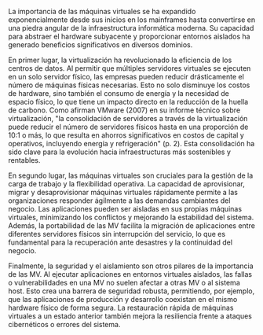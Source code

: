 La importancia de las máquinas virtuales se ha expandido exponencialmente desde sus inicios en los mainframes hasta convertirse en una piedra angular de la infraestructura informática moderna. Su capacidad para abstraer el hardware subyacente y proporcionar entornos aislados ha generado beneficios significativos en diversos dominios.

En primer lugar, la virtualización ha revolucionado la eficiencia de los centros de datos. Al permitir que múltiples servidores virtuales se ejecuten en un solo servidor físico, las empresas pueden reducir drásticamente el número de máquinas físicas necesarias. Esto no solo disminuye los costos de hardware, sino también el consumo de energía y la necesidad de espacio físico, lo que tiene un impacto directo en la reducción de la huella de carbono. Como afirman VMware (2007) en su informe técnico sobre virtualización, "la consolidación de servidores a través de la virtualización puede reducir el número de servidores físicos hasta en una proporción de 10:1 o más, lo que resulta en ahorros significativos en costos de capital y operativos, incluyendo energía y refrigeración" (p. 2). Esta consolidación ha sido clave para la evolución hacia infraestructuras más sostenibles y rentables.

En segundo lugar, las máquinas virtuales son cruciales para la gestión de la carga de trabajo y la flexibilidad operativa. La capacidad de aprovisionar, migrar y desaprovisionar máquinas virtuales rápidamente permite a las organizaciones responder ágilmente a las demandas cambiantes del negocio. Las aplicaciones pueden ser aisladas en sus propias máquinas virtuales, minimizando los conflictos y mejorando la estabilidad del sistema. Además, la portabilidad de las MV facilita la migración de aplicaciones entre diferentes servidores físicos sin interrupción del servicio, lo que es fundamental para la recuperación ante desastres y la continuidad del negocio.

Finalmente, la seguridad y el aislamiento son otros pilares de la importancia de las MV. Al ejecutar aplicaciones en entornos virtuales aislados, las fallas o vulnerabilidades en una MV no suelen afectar a otras MV o al sistema host. Esto crea una barrera de seguridad robusta, permitiendo, por ejemplo, que las aplicaciones de producción y desarrollo coexistan en el mismo hardware físico de forma segura. La restauración rápida de máquinas virtuales a un estado anterior también mejora la resiliencia frente a ataques cibernéticos o errores del sistema.
